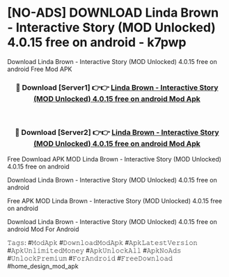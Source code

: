 # [NO-ADS] DOWNLOAD Linda Brown - Interactive Story (MOD Unlocked) 4.0.15 free on android - k7pwp
Download Linda Brown - Interactive Story (MOD Unlocked) 4.0.15 free on android Free Mod APK

<div align="center">
<h3>🔴 Download [Server1] 👉👉 <a href="https://apk-comot.site?title=Linda_Brown_-_Interactive_Story_(MOD_Unlocked)_4.0.15_free_on_android">Linda Brown - Interactive Story (MOD Unlocked) 4.0.15 free on android Mod Apk</a></h3><br>

<h3>🔴 Download [Server2] 👉👉 <a href="https://apk-comot.site?title=Linda_Brown_-_Interactive_Story_(MOD_Unlocked)_4.0.15_free_on_android">Linda Brown - Interactive Story (MOD Unlocked) 4.0.15 free on android Mod Apk</a></h3>
</div>


Free Download APK MOD Linda Brown - Interactive Story (MOD Unlocked) 4.0.15 free on android

Download Linda Brown - Interactive Story (MOD Unlocked) 4.0.15 free on android 

Free APK MOD Linda Brown - Interactive Story (MOD Unlocked) 4.0.15 free on android 

Download Linda Brown - Interactive Story (MOD Unlocked) 4.0.15 free on android Mod For Android

𝚃𝚊𝚐𝚜: #𝙼𝚘𝚍𝙰𝚙𝚔 #𝙳𝚘𝚠𝚗𝚕𝚘𝚊𝚍𝙼𝚘𝚍𝙰𝚙𝚔 #𝙰𝚙𝚔𝙻𝚊𝚝𝚎𝚜𝚝𝚅𝚎𝚛𝚜𝚒𝚘𝚗 #𝙰𝚙𝚔𝚄𝚗𝚕𝚒𝚖𝚒𝚝𝚎𝚍𝙼𝚘𝚗𝚎𝚢 #𝙰𝚙𝚔𝚄𝚗𝚕𝚘𝚌𝚔𝙰𝚕𝚕 #𝙰𝚙𝚔𝙽𝚘𝙰𝚍𝚜 #𝚄𝚗𝚕𝚘𝚌𝚔𝙿𝚛𝚎𝚖𝚒𝚞𝚖 #𝙵𝚘𝚛𝙰𝚗𝚍𝚛𝚘𝚒𝚍 #𝙵𝚛𝚎𝚎𝙳𝚘𝚠𝚗𝚕𝚘𝚊𝚍 #home_design_mod_apk